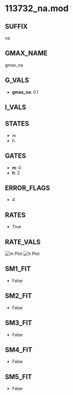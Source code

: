 # 113732_na.mod

## SUFFIX

na

## GMAX_NAME

gmax_na

## G_VALS

- **gmax_na**: 0.1

## I_VALS


## STATES

- m
- h

## GATES

- **m**: 0
- **h**: 2

## ERROR_FLAGS

- 4

## RATES

- True

## RATE_VALS

![m Plot](/Users/pbozelos/Dropbox/icg-Chai-Panos/supermodels/output_markdown_files/Na/113732_na.mod/images/m.png)
![h Plot](/Users/pbozelos/Dropbox/icg-Chai-Panos/supermodels/output_markdown_files/Na/113732_na.mod/images/h.png)

## SM1_FIT

- False

## SM2_FIT

- False

## SM3_FIT

- False

## SM4_FIT

- False

## SM5_FIT

- False

